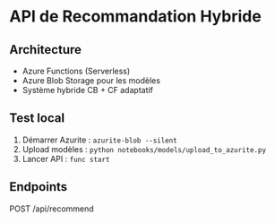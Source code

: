 # API de Recommandation Hybride

## Architecture
- Azure Functions (Serverless)
- Azure Blob Storage pour les modèles
- Système hybride CB + CF adaptatif

## Test local
1. Démarrer Azurite : `azurite-blob --silent`
2. Upload modèles : `python notebooks/models/upload_to_azurite.py`
3. Lancer API : `func start`

## Endpoints
POST /api/recommend